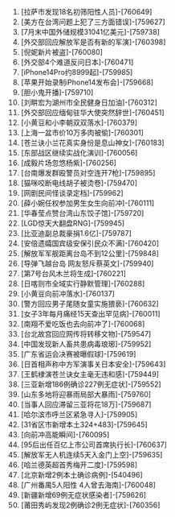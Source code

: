 
1. [拉萨市发现18名初筛阳性人员]-[760649]
1. [美方在台湾问题上犯了三方面错误]-[759627]
1. [7月末中国外储规模31041亿美元]-[759738]
1. [外交部回应解放军是否有新的军演]-[760398]
1. [倪妮新片被盗]-[760080]
1. [外交部4个难道反问日本]-[760471]
1. [iPhone14Pro约8999起]-[759985]
1. [苹果开始录制iPhone14发布会]-[759668]
1. [胆小鬼开播]-[759710]
1. [刘畊宏为湖州市全民健身日加油]-[760312]
1. [外交部回应缅甸驻华大使突然辞世]-[760451]
1. [小黄豆和小李朝双双落水]-[760379]
1. [上海一盆市价10万多肉被偷]-[760301]
1. [苍兰诀小兰花真实身份是息山神女]-[760183]
1. [东部战区继续实战化演训]-[760056]
1. [成毅片场忽悠杨紫]-[760256]
1. [台南爆发群殴警员对空连开7枪]-[759895]
1. [猫咪咬断电线胡子被烫卷]-[759470]
1. [网剧民间怪谈录定档]-[759962]
1. [薛小婉任权参加男生女生向前冲]-[760111]
1. [华春莹点赞台湾山东饺子馆]-[759720]
1. [LGD惊天大翻盘RNG]-[759945]
1. [比亚迪副总裁豪捐1.6亿]-[759787]
1. [安倍遗孀国宾级安保引民众不满]-[760420]
1. [解放军军舰距离台岛不到12公里]-[759848]
1. [导弹飞越台岛 网友怒斥蔡英文]-[759940]
1. [第7号台风木兰将生成]-[760221]
1. [日喀则市全域实行静默管理]-[760288]
1. [小黄豆向前冲落水]-[760137]
1. [警方回应男子尾随女童实施猥亵]-[760632]
1. [女子3年每月痛经15天查出罕见病]-[760011]
1. [南翔不爱吃饭也去向前冲了]-[760068]
1. [台北故宫回应网传将转移文物]-[759547]
1. [中国发现新人畜共患病毒琅琊]-[759952]
1. [广东省运会决赛被曝假球]-[759619]
1. [日首相声称中方军演事关日本安全]-[759643]
1. [王鹤棣演苍兰诀女主毫无违和感]-[759449]
1. [三亚新增186例确诊227例无症状]-[759552]
1. [山东多地将迎暴雨局部大暴雨]-[759760]
1. [当事人回应滞留三亚将花18万]-[759687]
1. [哈尔滨市呼兰区紧急寻人]-[759905]
1. [31省区市新增本土324+483]-[759645]
1. [向前冲高能瞬间]-[760095]
1. [95后出任百亿上市公司首席执行长]-[760637]
1. [解放军无人机连续5天入金门上空]-[759635]
1. [哈兰德英超首秀梅开二度]-[759598]
1. [北京新增2例本土确诊病例]-[540496]
1. [广州番禺5人阳性 4人曾去海南]-[760048]
1. [新疆新增69例无症状感染者]-[759626]
1. [莆田秀屿发现2例确诊2例无症状]-[760356]